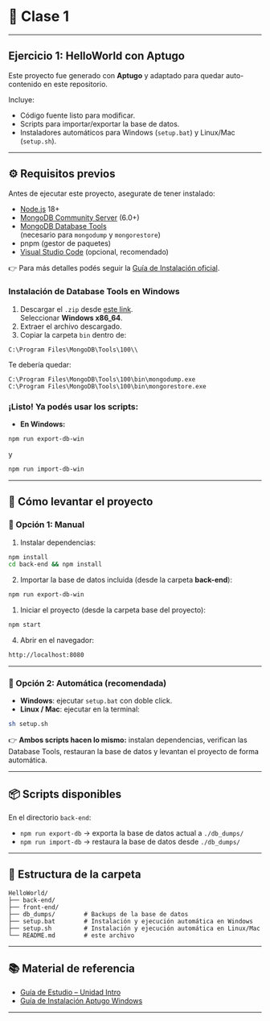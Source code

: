 # 👋 Clase 1

---

## Ejercicio 1: HelloWorld con Aptugo

Este proyecto fue generado con **Aptugo** y adaptado para quedar auto-contenido en este repositorio.

Incluye:
- Código fuente listo para modificar.
- Scripts para importar/exportar la base de datos.
- Instaladores automáticos para Windows (`setup.bat`) y Linux/Mac (`setup.sh`).

---

## ⚙️ Requisitos previos

Antes de ejecutar este proyecto, asegurate de tener instalado:
- [Node.js](https://nodejs.org/) 18+
- [MongoDB Community Server](https://www.mongodb.com/try/download/community) (6.0+)
- [MongoDB Database Tools](https://www.mongodb.com/try/download/database-tools)  
  (necesario para `mongodump` y `mongorestore`)
- pnpm (gestor de paquetes)
- [Visual Studio Code](https://code.visualstudio.com/download) (opcional, recomendado)  


👉 Para más detalles podés seguir la [Guía de Instalación oficial](../Guía%20de%20Instalación%20Aptugo%20Windows.pdf).


### Instalación de Database Tools en Windows
1. Descargar el `.zip` desde [este link](https://www.mongodb.com/try/download/database-tools).  
   Seleccionar **Windows x86_64**.
2. Extraer el archivo descargado.
3. Copiar la carpeta `bin` dentro de:

```
C:\Program Files\MongoDB\Tools\100\\
```

Te debería quedar:

```
C:\Program Files\MongoDB\Tools\100\bin\mongodump.exe
C:\Program Files\MongoDB\Tools\100\bin\mongorestore.exe
```

### ¡Listo! Ya podés usar los scripts:

- **En Windows:** 
```bash
npm run export-db-win 
```

y

```bash
npm run import-db-win
```

---

## 🚀 Cómo levantar el proyecto

### 🔹 Opción 1: Manual

1. Instalar dependencias:
```bash
npm install
cd back-end && npm install
```

2. Importar la base de datos incluida (desde la carpeta **back-end**): 

```bash
npm run export-db-win
```

1. Iniciar el proyecto (desde la carpeta base del proyecto):

```bash
npm start
```

4. Abrir en el navegador:

```bash
http://localhost:8080
```

---

### 🔹 Opción 2: Automática (recomendada)

* **Windows**: ejecutar `setup.bat` con doble click.
* **Linux / Mac**: ejecutar en la terminal:

```bash
sh setup.sh
```

👉 **Ambos scripts hacen lo mismo:** instalan dependencias, verifican las Database Tools, restauran la base de datos y levantan el proyecto de forma automática.

---

## 📦 Scripts disponibles

En el directorio `back-end`:

* `npm run export-db` → exporta la base de datos actual a `./db_dumps/`
* `npm run import-db` → restaura la base de datos desde `./db_dumps/`

---

## 📂 Estructura de la carpeta

```
HelloWorld/
├── back-end/
├── front-end/
├── db_dumps/        # Backups de la base de datos
├── setup.bat        # Instalación y ejecución automática en Windows
├── setup.sh         # Instalación y ejecución automática en Linux/Mac
└── README.md        # este archivo
```

---

## 📚 Material de referencia

- [Guía de Estudio – Unidad Intro](../Unidad%20Intro%20y%20Aptugo%20-%20Guía%20de%20Estudio%20-%20Programación%20Web%20-%20App.pdf)
- [Guía de Instalación Aptugo Windows](../Guía%20de%20Instalación%20Aptugo%20Windows.pdf)

---
